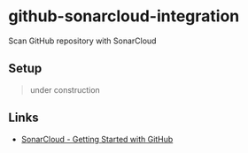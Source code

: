 # github-sonarcloud-integration

Scan GitHub repository with SonarCloud

## Setup

> under construction

## Links

- [SonarCloud - Getting Started with GitHub](https://docs.sonarsource.com/sonarcloud/getting-started/github/)
